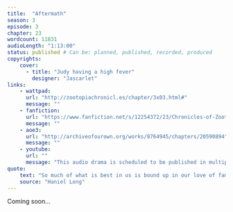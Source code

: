 ```yaml
---
title:  "Aftermath"
season: 3
episode: 3
chapter: 23
wordcount: 11831
audioLength: "1:13:00"
status: published # Can be: planned, published, recorded, produced
copyrights:
    cover:
      - title: "Judy having a high fever"
        designer: "Jascarlet"
links:
    - wattpad:
      url: "http://zootopiachronicl.es/chapter/3x03.html#"
      message: ""
    - fanfiction:
      url: "https://www.fanfiction.net/s/12254372/23/Chronicles-of-Zootopia"
      message: ""
    - aoe3:
      url: "http://archiveofourown.org/works/8764945/chapters/20590894"
      message: ""
    - youtube:
      url: ""
      message: "This audio drama is scheduled to be published in multiple parts, starting on Apr 28, 2017!"
quote:
    text: "So much of what is best in us is bound up in our love of family, that it remains the measure of our stability because it measures our sense of loyalty."
    source: "Haniel Long"
---
```

Coming soon...